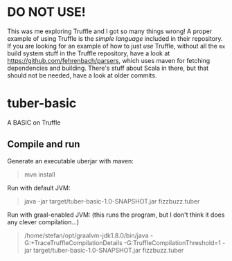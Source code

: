 DO NOT USE!
===========

This was me exploring Truffle and I got so many things wrong!
A proper example of using Truffle is the *simple language* included in their repository.
If you are looking for an example of how to just *use* Truffle, without all the `mx` build system stuff in the Truffle repository, have a look at <https://github.com/fehrenbach/parsers>, which uses maven for fetching dependencies and building. There's stuff about Scala in there, but that should not be needed, have a look at older commits.

tuber-basic
===========

A BASIC on Truffle


Compile and run
---------------

Generate an executable uberjar with maven:

> mvn install

Run with default JVM:

> java -jar target/tuber-basic-1.0-SNAPSHOT.jar fizzbuzz.tuber

Run with graal-enabled JVM: (this runs the program, but I don't think it does any clever compilation...)

> /home/stefan/opt/graalvm-jdk1.8.0/bin/java -G:+TraceTruffleCompilationDetails -G:TruffleCompilationThreshold=1 -jar target/tuber-basic-1.0-SNAPSHOT.jar fizzbuzz.tuber


